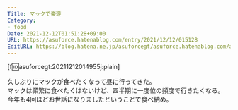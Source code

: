 ```yaml
---
Title: マックで豪遊
Category:
- food
Date: 2021-12-12T01:51:28+09:00
URL: https://asuforce.hatenablog.com/entry/2021/12/12/015128
EditURL: https://blog.hatena.ne.jp/asuforcegt/asuforce.hatenablog.com/atom/entry/13574176438041855197
---
```


[f:id:asuforcegt:20211212014955j:plain]

久しぶりにマックが食べたくなって昼に行ってきた。  
マックは頻繁に食べたくはないけど、四半期に一度位の頻度で行きたくなる。  
今年も4回ほどお世話になりましたということで食べ納め。

